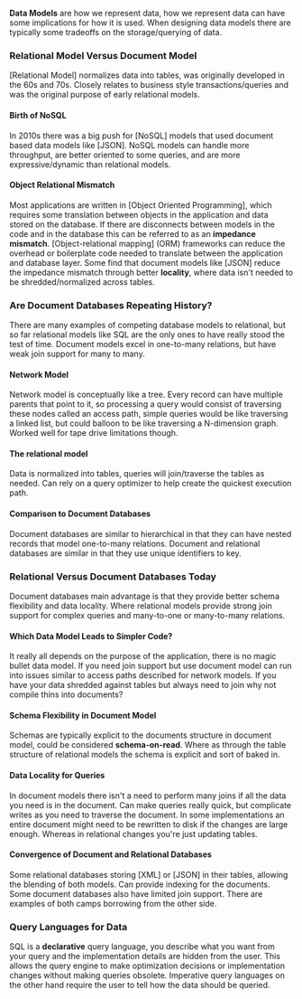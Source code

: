 **Data Models** are how we represent data, how we represent data can have some implications for how it is used. When designing data models there are typically some tradeoffs on the storage/querying of data.
### Relational Model Versus Document Model
[Relational Model] normalizes data into tables, was originally developed in the 60s and 70s. Closely relates to business style transactions/queries and was the original purpose of early relational models. 
#### Birth of NoSQL
In 2010s there was a big push for [NoSQL] models that used document based data models like [JSON]. NoSQL models can handle more throughput, are better oriented to some queries, and are more expressive/dynamic than relational models. 
#### Object Relational Mismatch
Most applications are written in [Object Oriented Programming], which requires some translation between objects in the application and data stored on the database. If there are disconnects between models in the code and in the database this can be referred to as an **impedance mismatch**. [Object-relational mapping] (ORM) frameworks can reduce the overhead or boilerplate code needed to translate between the application and database layer. Some find that document models like [JSON] reduce the impedance mismatch through better **locality**, where data isn't needed to be shredded/normalized across tables.
### Are Document Databases Repeating History?
There are many examples of competing database models to relational, but so far relational models like SQL are the only ones to have really stood the test of time. Document models excel in one-to-many relations, but have weak join support for many to many.
#### Network Model
Network model is conceptually like a tree. Every record can have multiple parents that point to it, so processing a query would consist of traversing these nodes called an access path, simple queries would be like traversing a linked list, but could balloon to be like traversing a N-dimension graph. Worked well for tape drive limitations though.
#### The relational model
Data is normalized into tables, queries will join/traverse the tables as needed. Can rely on a query optimizer to help create the quickest execution path.
#### Comparison to Document Databases
Document databases are similar to hierarchical in that they can have nested records that model one-to-many relations. Document and relational databases are similar in that they use unique identifiers to key.
### Relational Versus Document Databases Today
Document databases main advantage is that they provide better schema flexibility and data locality. Where relational models provide strong join support for complex queries and many-to-one or many-to-many relations.
#### Which Data Model Leads to Simpler Code?
It really all depends on the purpose of the application, there is no magic bullet data model. If you need join support but use document model can run into issues similar to access paths described for network models. If you have your data shredded against tables but always need to join why not compile thins into documents?
#### Schema Flexibility in Document Model
Schemas are typically explicit to the documents structure in document model, could be considered **schema-on-read**. Where as through the table structure of relational models the schema is explicit and sort of baked in.
#### Data Locality for Queries
In document models there isn't a need to perform many joins if all the data you need is in the document. Can make queries really quick, but complicate writes as you need to traverse the document. In some implementations an entire document might need to be rewritten to disk if the changes are large enough. Whereas in relational changes you're just updating tables.
#### Convergence of Document and Relational Databases
Some relational databases storing [XML] or [JSON] in their tables, allowing the blending of both models. Can provide indexing for the documents. Some document databases also have limited join support. There are examples of both camps borrowing from the other side.
### Query Languages for Data
SQL is a **declarative** query language, you describe what you want from your query and the implementation details are hidden from the user. This allows the query engine to make optimization decisions or implementation changes without making queries obsolete. Imperative query languages on the other hand require the user to tell how the data should be queried. 